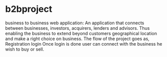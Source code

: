 # b2bproject
business to business web application: An application that connects between businesses, investors, acquirers, lenders and advisors. Thus enabling the business to extend beyond customers geographical location and make a right choice on business.
The flow of the project goes as,
Registration 
login
Once login is done user can connect with the business he wish to buy or sell.
